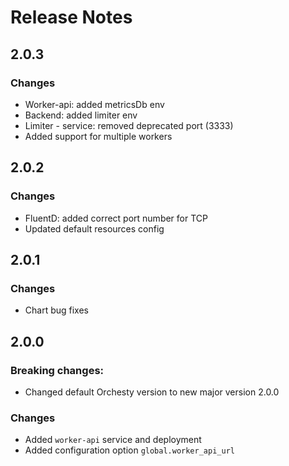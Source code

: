 # Release Notes

## 2.0.3

### Changes

- Worker-api: added metricsDb env
- Backend: added limiter env
- Limiter - service: removed deprecated port (3333)
- Added support for multiple workers

## 2.0.2

### Changes

- FluentD: added correct port number for TCP
- Updated default resources config

## 2.0.1

### Changes

- Chart bug fixes

## 2.0.0

### Breaking changes:

- Changed default Orchesty version to new major version 2.0.0

### Changes

- Added `worker-api` service and deployment
- Added configuration option `global.worker_api_url` 
